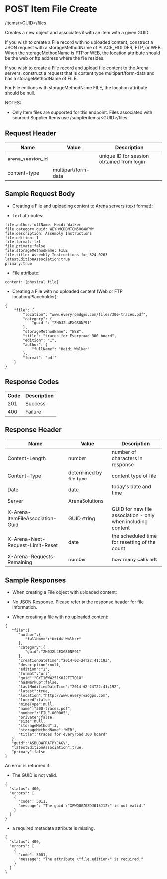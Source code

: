 # POST Item File Create


/items/&lt;GUID&gt;/files

Creates a new  object and associates it with an item with a given GUID.

If you wish to create a File record with no uploaded content, construct a JSON request with a storageMethodName of PLACE_HOLDER, FTP, or WEB. When the storageMethodName is FTP or WEB, the location attribute should be the web or ftp address where the file resides.


If you wish to create a File record and upload file content to the Arena servers, construct a request that is content type multipart/form\-data and has a storageMethodName  of FILE. 


For File editions with storageMethodName FILE, the location attribute should be null.

NOTES:

* Only Item files are supported for this endpoint. Files associated with sourced Supplier Items use /supplieritems/&lt;GUID&gt;/files.

## Request Header

| Name | Value | Description |
|  --- |  --- |  --- | 
| arena_session_id |   | unique ID for session obtained from login |
| content\-type | multipart/form\-data |   |

## Sample Request Body


* Creating a File and uploading content to Arena servers \(text format\):

* Text attributes:

```
file.author.fullName: Heidi Walker
file.category.guid: WEYHMCDDMTCM5O08WPWY
file.description: Assembly Instructions
file.edition: 1
file.format: txt
file.private:false
file.storageMethodName: FILE
file.title: Assembly Instructions for 324-0263
latestEditionAssociation:true
primary:true
```
* File attribute:

```
content: [physical file]
```
* Creating a File with no uploaded content \(Web or FTP location/Placeholder\):

```
{
    "file": {
        "location": "www.everyroadgps.com/files/300-traces.pdf",
        "category": {
            "guid ": "ZH0J2L4EXGS0NF91"
        },
        "storageMethodName": "WEB",
        "title": "traces for Everyroad 300 board",
        "edition": "1",
        "author": {
            "fullName": "Heidi Walker"
        },
        "format": "pdf"
    }
}

```
## Response Codes

| Code | Description |
|  --- |  --- | 
| 201 | Success |
| 400 | Failure |

## Response Header

| Name | Value | Description |
|  --- |  --- |  --- | 
| Content\-Length | number | number of characters in response |
| Content\-Type | determined by file type | content type of file |
| Date | date | today's date and time |
| Server | ArenaSolutions |   |
| X\-Arena\-ItemFileAssociation\-Guid | GUID string | GUID for new file association \- only when including content |
| X\-Arena\-Next\-Request\-Limit\-Reset  | date | the scheduled time for resetting of the count |
| X\-Arena\-Requests\-Remaining  | number | how many calls left |

## Sample Responses
* When creating a File object with uploaded content:

* No JSON Response. Please refer to the response header for file information.

* When creating a file with no uploaded content:

```
{  
   "file":{  
      "author":{  
         "fullName":"Heidi Walker"
      },
      "category":{  
         "guid":"ZH0J2L4EXGS0NF91"
      },
      "creationDateTime":"2014-02-24T22:41:19Z",
      "description":null,
      "edition":"1",
      "format":"url",
      "guid":"GYI16WW251K0J2TITQ1O",
      "hasMarkup":false,
      "lastModifiedDateTime":"2014-02-24T22:41:19Z",
      "latest":true,
      "location":"http://www.everyroadgps.com",
      "locked":false,
      "mimeType":null,
      "name":"300-traces.pdf",
      "number":"FILE-000005",
      "private":false,
      "size":null,
      "storageMethod":3,
      "storageMethodName":"WEB",
      "title":"traces for everyroad 300 board"
   },
   "guid":"ASBUDWFRATPYJAGV",
   "latestEditionAssociation":true,
   "primary":false
}
```
An error is returned if:

* The GUID is not valid.

```
{
  "status": 400,
  "errors": [
    {
      "code": 3011,
      "message": "The guid \"XFWQ0GZGZDJ015J12\" is not valid."
    }
  ]
}
```
* a required metadata attribute is missing.

```
{
  "status": 400,
  "errors": [
    {
      "code": 3001,
      "message": "The attribute \"file.edition\" is required."
    }
  ]
}
```
